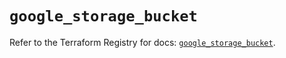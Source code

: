 # `google_storage_bucket`

Refer to the Terraform Registry for docs: [`google_storage_bucket`](https://registry.terraform.io/providers/hashicorp/google-beta/6.14.0/docs/resources/google_storage_bucket).

